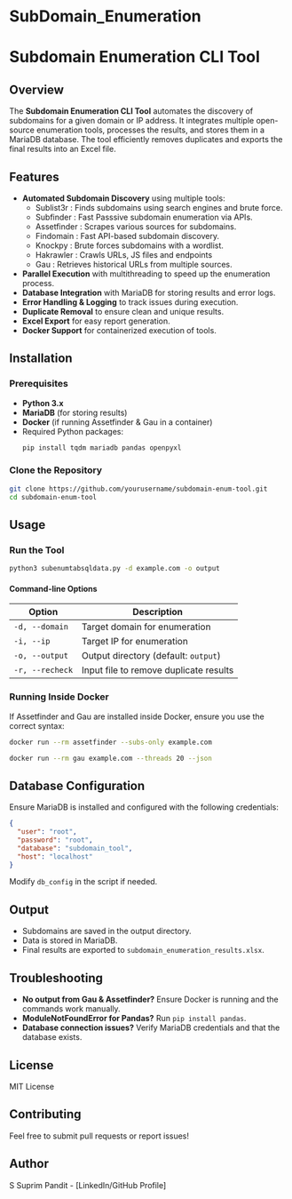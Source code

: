 # SubDomain_Enumeration
# Subdomain Enumeration CLI Tool

## Overview
The **Subdomain Enumeration CLI Tool** automates the discovery of subdomains for a given domain or IP address. It integrates multiple open-source enumeration tools, processes the results, and stores them in a MariaDB database. The tool efficiently removes duplicates and exports the final results into an Excel file.

## Features
- **Automated Subdomain Discovery** using multiple tools:
  - Sublist3r : Finds subdomains using search engines and brute force.
  - Subfinder : Fast Passsive subdomain enumeration via APIs.
  - Assetfinder : Scrapes various sources for subdomains. 
  - Findomain : Fast API-based subdomain discovery.
  - Knockpy : Brute forces subdomains with a wordlist.
  - Hakrawler : Crawls URLs, JS files and endpoints
  - Gau : Retrieves historical URLs from multiple sources.
- **Parallel Execution** with multithreading to speed up the enumeration process.
- **Database Integration** with MariaDB for storing results and error logs.
- **Error Handling & Logging** to track issues during execution.
- **Duplicate Removal** to ensure clean and unique results.
- **Excel Export** for easy report generation.
- **Docker Support** for containerized execution of tools.

## Installation
### Prerequisites
- **Python 3.x**
- **MariaDB** (for storing results)
- **Docker** (if running Assetfinder & Gau in a container)
- Required Python packages:
  ```bash
  pip install tqdm mariadb pandas openpyxl
  ```

### Clone the Repository
```bash
git clone https://github.com/yourusername/subdomain-enum-tool.git
cd subdomain-enum-tool
```

## Usage
### Run the Tool
```bash
python3 subenumtabsqldata.py -d example.com -o output
```
#### Command-line Options
| Option | Description |
|--------|-------------|
| `-d, --domain` | Target domain for enumeration |
| `-i, --ip` | Target IP for enumeration |
| `-o, --output` | Output directory (default: `output`) |
| `-r, --recheck` | Input file to remove duplicate results |

### Running Inside Docker
If Assetfinder and Gau are installed inside Docker, ensure you use the correct syntax:
```bash
docker run --rm assetfinder --subs-only example.com
```
```bash
docker run --rm gau example.com --threads 20 --json
```

## Database Configuration
Ensure MariaDB is installed and configured with the following credentials:
```json
{
  "user": "root",
  "password": "root",
  "database": "subdomain_tool",
  "host": "localhost"
}
```
Modify `db_config` in the script if needed.

## Output
- Subdomains are saved in the output directory.
- Data is stored in MariaDB.
- Final results are exported to `subdomain_enumeration_results.xlsx`.

## Troubleshooting
- **No output from Gau & Assetfinder?** Ensure Docker is running and the commands work manually.
- **ModuleNotFoundError for Pandas?** Run `pip install pandas`.
- **Database connection issues?** Verify MariaDB credentials and that the database exists.

## License
MIT License

## Contributing
Feel free to submit pull requests or report issues!

## Author
S Suprim Pandit - [LinkedIn/GitHub Profile]


